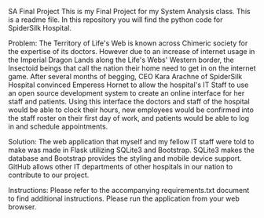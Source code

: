 SA Final Project
This is my Final Project for my System Analysis class.
This is a readme file. In this repository you will find the python code for SpiderSilk Hospital.

Problem:
The Territory of Life's Web is known across Chimeric society for the expertise of its doctors. However due to an increase of internet usage in the Imperial Dragon Lands along the Life's Webs' Western border, the Insectoid beings that call the nation their home need to get in on the internet game.
After several months of begging, CEO Kara Arachne of SpiderSilk Hospital convinced Emperess Hornet to allow the hospital's IT Staff to use an open source development system to create an online interface for her staff and patients. Using this interface the doctors and staff of the hospital would be able to clock their hours, new employees would be confirmed into the staff roster on their first day of work, and patients would be able to log in and schedule appointments.

Solution:
The web application that myself and my fellow IT staff were told to make was made in Flask utilizing SQLite3 and Bootstrap. SQLite3 makes the database and Bootstrap provides the styling and mobile device support. GitHub allows other IT departments of other hospitals in our nation to contribute to our project.

Instructions:
Please refer to the accompanying requirements.txt document to find additional instructions. Please run the application from your web browser.
